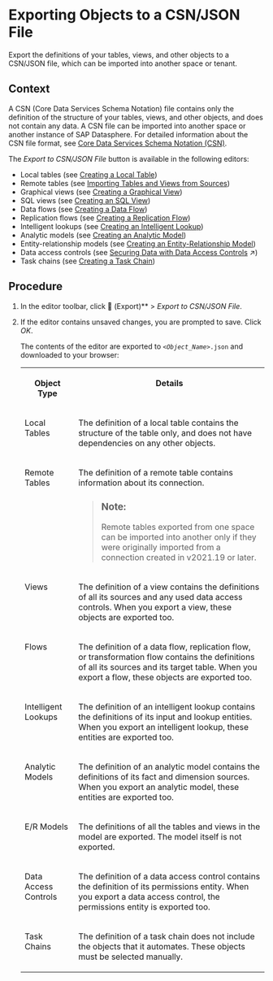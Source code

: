 <!-- loio391610123f1f4a12abb12cbf77a3294d -->

<link rel="stylesheet" type="text/css" href="../css/sap-icons.css"/>

# Exporting Objects to a CSN/JSON File

Export the definitions of your tables, views, and other objects to a CSN/JSON file, which can be imported into another space or tenant.



## Context

A CSN \(Core Data Services Schema Notation\) file contains only the definition of the structure of your tables, views, and other objects, and does not contain any data. A CSN file can be imported into another space or another instance of SAP Datasphere. For detailed information about the CSN file format, see [Core Data Services Schema Notation \(CSN\)](https://cap.cloud.sap/docs/cds/csn#entity-definitions).

The *Export to CSN/JSON File* button is available in the following editors:

-   Local tables \(see [Creating a Local Table](../Acquiring-and-Preparing-Data-in-the-Data-Builder/creating-a-local-table-2509fe4.md)\)
-   Remote tables \(see [Importing Tables and Views from Sources](../Acquiring-and-Preparing-Data-in-the-Data-Builder/importing-tables-and-views-from-sources-7c4acd3.md)\)
-   Graphical views \(see [Creating a Graphical View](../creating-a-graphical-view-27efb47.md)\)
-   SQL views \(see [Creating an SQL View](../creating-an-sql-view-81920e4.md)\)
-   Data flows \(see [Creating a Data Flow](../Acquiring-and-Preparing-Data-in-the-Data-Builder/creating-a-data-flow-e30fd14.md)\)
-   Replication flows \(see [Creating a Replication Flow](../Acquiring-and-Preparing-Data-in-the-Data-Builder/creating-a-replication-flow-25e2bd7.md)\)
-   Intelligent lookups \(see [Creating an Intelligent Lookup](../creating-an-intelligent-lookup-8f29f80.md)\)
-   Analytic models \(see [Creating an Analytic Model](../Modeling-Data-in-the-Data-Builder/creating-an-analytic-model-e5fbe9e.md)\)
-   Entity-relationship models \(see [Creating an Entity-Relationship Model](../creating-an-entity-relationship-model-a91c042.md)\)
-   Data access controls \(see [Securing Data with Data Access Controls](https://help.sap.com/viewer/9f36ca35bc6145e4acdef6b4d852d560/DEV_CURRENT/en-US/a032e51c730147c7a1fcac125b4cfe14.html "Users with a space administrator role can create data access controls to allow modelers to apply row-level security to Data Builder and Business Builder objects. Once a data access control is applied to an object, any user viewing its data either directly or via an object using it as a source, will see only those records they are authorized to view, based on the specified criteria.") :arrow_upper_right:\)
-   Task chains \(see [Creating a Task Chain](../Acquiring-and-Preparing-Data-in-the-Data-Builder/creating-a-task-chain-d1afbc2.md)\)



## Procedure

1.  In the editor toolbar, click <span class="FPA-icons-V3"></span> \(Export\)** \> *Export to CSN/JSON File*.

2.  If the editor contains unsaved changes, you are prompted to save. Click *OK*.

    The contents of the editor are exported to <code><i class="varname">&lt;Object_Name&gt;</i>.json</code> and downloaded to your browser:


    <table>
    <tr>
    <th valign="top">

    Object Type
    
    </th>
    <th valign="top">

    Details
    
    </th>
    </tr>
    <tr>
    <td valign="top">
    
    Local Tables
    
    </td>
    <td valign="top">
    
    The definition of a local table contains the structure of the table only, and does not have dependencies on any other objects.
    
    </td>
    </tr>
    <tr>
    <td valign="top">
    
    Remote Tables
    
    </td>
    <td valign="top">
    
    The definition of a remote table contains information about its connection.

    > ### Note:  
    > Remote tables exported from one space can be imported into another only if they were originally imported from a connection created in v2021.19 or later.


    
    </td>
    </tr>
    <tr>
    <td valign="top">
    
    Views
    
    </td>
    <td valign="top">
    
    The definition of a view contains the definitions of all its sources and any used data access controls. When you export a view, these objects are exported too.
    
    </td>
    </tr>
    <tr>
    <td valign="top">
    
    Flows
    
    </td>
    <td valign="top">
    
    The definition of a data flow, replication flow, or transformation flow contains the definitions of all its sources and its target table. When you export a flow, these objects are exported too.
    
    </td>
    </tr>
    <tr>
    <td valign="top">
    
    Intelligent Lookups
    
    </td>
    <td valign="top">
    
    The definition of an intelligent lookup contains the definitions of its input and lookup entities. When you export an intelligent lookup, these entities are exported too.
    
    </td>
    </tr>
    <tr>
    <td valign="top">
    
    Analytic Models
    
    </td>
    <td valign="top">
    
    The definition of an analytic model contains the definitions of its fact and dimension sources. When you export an analytic model, these entities are exported too.
    
    </td>
    </tr>
    <tr>
    <td valign="top">
    
    E/R Models
    
    </td>
    <td valign="top">
    
    The definitions of all the tables and views in the model are exported. The model itself is not exported.
    
    </td>
    </tr>
    <tr>
    <td valign="top">
    
    Data Access Controls
    
    </td>
    <td valign="top">
    
    The definition of a data access control contains the definition of its permissions entity. When you export a data access control, the permissions entity is exported too.
    
    </td>
    </tr>
    <tr>
    <td valign="top">
    
    Task Chains
    
    </td>
    <td valign="top">
    
    The definition of a task chain does not include the objects that it automates. These objects must be selected manually.
    
    </td>
    </tr>
    </table>
    

